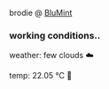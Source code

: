 brodie @ [BluMint](https://www.linkedin.com/company/blumint-io/)

<!--weather_start-->
### working conditions..

weather: few clouds ☁️

temp: 22.05 °C 🥶

<!--weather_end-->
